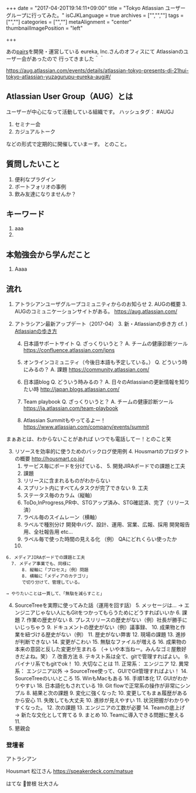 +++
date = "2017-04-20T19:14:11+09:00"
title = "Tokyo Atlassian ユーザーグループに行ってみた。"
isCJKLanguage = true
archives = ["","",""]
tags = ["",""]
categories = ["",""]
metaAlignment = "center"
thumbnailImagePosition = "left"

+++

あの[pairs](https://www.pairs.lv/)を開発・運営している
eureka, Inc.さんのオフィスにて
Atlassianのユーザー会があったので
行ってきました＾＾

https://aug.atlassian.com/events/details/atlassian-tokyo-presents-di-21hui-tokyo-atlassian-yuzagurupu-eureka-augj#/


## Atlassian User Group（AUG）とは

ユーザーが中心になって活動している組織です。
ハッシュタグ： #AUGJ

  1. セミナー会
  2. カジュアルトーク

などの形式で定期的に開催していまーす。
とのこと。

## 質問したいこと
  1. 便利なプラグイン
  2. ポートフォリオの事例
  3. 飲み友達になりませんか？

## キーワード

  1. aaa
  2.

## 本勉強会から学んだこと
  1. Aaaa



## 流れ
  1. アトラシアンユーザグループコミュニティからのお知らせ
    2. AUGの概要
    3. AUGのコミュニケーションサイトがある。
    https://aug.atlassian.com/
  2. アトラシアン最新アップデート（2017-04）
    3. 新・Atlassianの歩き方
    cf. ) [Atlassianの歩き方](http://qiita.com/kunny53/items/06759877d321c799df95)

      4. 日本語サポートサイト
        Q. ざっくりいうと？
        A. チームの健康診断ツール
        https://confluence.atlassian.com/jpns

      5. オンラインコミュニティ（今後日本語も予定している。）
        Q. どういう時にみるの？
        A. 課題
        https://community.atlassian.com/

      6. 日本語blog
        Q. どういう時みるの？
        A. 日々のAtlassianの更新情報を知りたい時
        http://japan.blogs.atlassian.com/

      7. Team playbook
        Q. ざっくりいうと？
        A. チームの健康診断ツール
        https://ja.atlassian.com/team-playbook

      5. Atlassian Summitもやってるよー！
      https://www.atlassian.com/company/events/summit

  まぁあとは、わからないことがあれば
  いつでも電話してー！とのこと笑

  3. リソースを効率的に使うためのバックログ使用例
    4. Housmartのプロダクトの概要
      http://housmart.co.jp/
      1. サービス毎にボードを分けている、
    5. 開発JIRAボードでの課題と工夫
      6. 課題
        7. リリースに含まれるものがわからない
        8. スプリント内にすべてんタスクが完了できない
    9. 工夫
      10. ステータス毎のカラム（縦軸）
        11. ToDo,InProgress,PR中、STGアップ済み、STG確認済、完了（リリース済）
      11. ラベル毎のスイムレーン（横軸）
        12. ラベルで種別分け
        開発中バグ、設計、運用、営業、広報、採用
        開発報告用、全社報告用 etc...
      16. ラベル毎で使った時間の見える化
        （例） QAにどれくらい使ったか
      11.
    6. メディアJIRAボードでの課題と工夫
      7. メディア事業でも、同様に
          8. 縦軸に「プロセス」（例）問題
          8. 横軸に「メディアのカテゴリ」
          で切り分けて、管理している。

    → やりたいことは一貫して、「無駄を減らすこと」

  4. SourceTreeを実際に使ってみた話（運用を回す話）
    5. メッセージは...
      → エンジニアじゃない人にもGitをつかってもらうためにどうすればいいか
    6. 課題
      7. 作業の歴史がない
          8. プレスリリースの歴史がない（例）社長が勝手にいじっちゃう
          9. ドキュメントの歴史がない（例）議事録、
          10. 成果物と作業を紐づける歴史がない（例）
      11. 歴史がない弊害
      12. 現場の課題
          13. 進捗が判断できない
          14. 変更がこわい
          15. 無駄なファイルが増える
          16. 成果物の本来の意図と反した変更が生まれる
          （→ いや本当ねー。みんなゴミ屋敷好きだよね。笑）
    7. 改善方法
      8. テキスト系は全て、gitで管理すればよい。
      9. バイナリ系でもgitでok！
      10. 大切なことは
          11. 正常系： エンジニア
          12. 異常系： エンジニア以外
      → SourceTree使って、GUIでGit管理すればよい！
      14. SourceTreeのいいところ
        15. WinもMacもある
        16. 手順1本化
        17. GUIがわかりやすい
        18. 日本語化もされている
        19. Git flowで正常系の操作が非常にシンプル
    8. 結果と次の課題
      9. 変化に強くなった
          10. 変更してもまぁ履歴があるから安心
          11. 失敗しても大丈夫
      10. 進捗が見えやすい
      11. 状況把握がわかりやすくなった。
      12. 次の課題
          13. エンジニアの工数が必要
          14. Teamの底上げ
          → 新たな文化として育てる
    9. まとめ
      10. Teamに導入できる問題に整える
      11.
  5. 懇親会


### 登壇者
アトラシアン

Housmart 松江さん
https://speakerdeck.com/matsue

はてな 曽根 壮大さん
